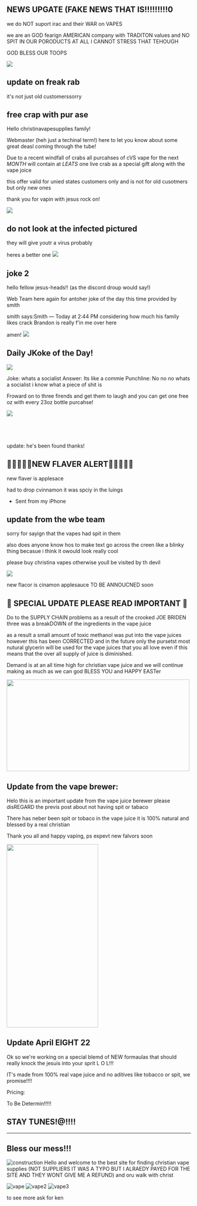 ## NEWS UPGATE (FAKE NEWS THAT IS!!!!!!!!!0

we do NOT suport irac and their WAR on VAPES

we are an GOD fearign AMERICAN company with TRADITON values and NO SPIT IN OUR PORODUCTS AT ALL I CANNOT STRESS THAT TEHOUGH

GOD BLESS OUR TOOPS

<img src="i.pinimg.com/originals/b3/18/6b/b3186b96105d7d82b77d748bd14a08ca.jpg">

## update on freak rab

it's not just old customerssorry 

## free crap with pur ase

Hello christinavapesupplies family!

Webmaster (heh just a techinal term!) here to let you know about some great deasl coming through the tube!

Due to a recent windfall of crabs all purcahses of cVS vape for the next _MONTH_ will contain at _LEATS_ one live crab as a special gift along with the vape joice

this offer valid for unied states customers only and is not for old cusotmers but only new ones

thank you for vapin with jesus rock on!

<img src="https://i.gifer.com/RnWU.gif">

## do not look at the infected pictured 
they will give youtr a virus probably

heres a better one
<img src="https://qph.cf2.quoracdn.net/main-qimg-a865d7054a98d4232fbbf3ce84836eeb-lq">

## joke 2

hello fellow jesus-heads!! (as the discord droup would say!)

Web Team here again for antoher joke of the day this time provided by smith

smith says:Smith — Today at 2:44 PM
considering how much his family likes crack Brandon is really f'in me over here

amen!
<img src="https://i.gifer.com/81PD.gif">

## Daily JKoke of the Day!

<img src="https://c.tenor.com/aY4Z1Si1VeIAAAAC/laugh-slam.gif">

Joke: whats a socialist
Answer: Its like a commie
Punchline: No no no whats a socialist i know what a piece of shit is

Froward on to three firends and get them to laugh and you can get one free oz with every 23oz bottle purcahse!

<img src="https://i.gifer.com/3yUM.gif">

##   

update: he's been found
thanks!

## 🚨🚨🚨🚨🚨NEW FLAVER ALERT🚨🚨🚨🚨🚨

new flaver is applesace

had to drop cvinnamon it was spciy in the luings

- Sent from my iPhone

## update from the wbe team

sorry for sayign that the vapes had spit in them 

also does anyone know hos to make text go across the creen like a blinky thing becasue i think it owould look really cool


please buy christina vapes otherwise youll be visited by th devil

<img src="https://c.tenor.com/Oc72kk6SFJIAAAAM/devil-smile.gif">


new flacor is cinamon applesauce TO BE ANNOUCNED soon

## 🚨 SPECIAL UPDATE PLEASE READ IMPORTANT 🚨

Do to the SUPPLY CHAIN problems as a result of the crooked JOE BRIDEN three was a breakDOWN of the ingredients in the vape juice

as a result a small amount of toxic methanol was put into the vape juices however this has been CORRECTED and in the future only the pursetst most nutural glycerin will be used for the vape juices that you all love even if this means that the over all supply of juice is diminished. 

Demand is at an all time high for christian vape juice and we will continue making as much as we can god BLESS YOU and HAPPY EASTer

<img src="https://i.ytimg.com/vi/ZGdi3FgXcEw/maxresdefault.jpg" width="500" height="250">

## Update from the vape brewer:

Helo this is an important update from the vape juice berewer please disREGARD the previs post about not having spit or tabaco

There has neber been spit or tobaco in the vape juice it is 100% natural and blessed by a real christian

Thank you all and happy vaping,
ps expevt new falvors soon

<img src="https://808novape.org/wp-content/uploads/2019/12/25ae3868-7494-433d-a1b4-9495e528a043-XXX_JC1_8124.jpg" width="250" height="500">

## Update April EIGHT 22

Ok so we're working on a special blemd of NEW formaulas that should really knock the jesuis into your sprit L O L!!!

IT's made from 100% real vape juice and no aditives like tobacco or spit, we promise!!!!

Pricing: 

To Be Determin!!!!!

## STAY TUNES!@!!!!

---

## Bless our mess!!!
![construction](https://thumbs.gfycat.com/ClassicSneakyGyrfalcon-size_restricted.gif)
Hello and welcome to the best site for finding christian vape supplies (NOT SUPPLIERS IT WAS A TYPO BUT I ALRAEDY PAYED FOR THE SITE AND THEY WONT GIVE ME A REFUND) and oru walk with christ


![vape](https://encrypted-tbn0.gstatic.com/images?q=tbn:ANd9GcRWNQCf3qA3ryEp0gPiPD3p8b4l6_wzcl-fVg&usqp=CAU)
![vape2](https://i1.sndcdn.com/artworks-000159699438-qi9mst-t500x500.jpg)
![vape3](https://cdn.shopify.com/s/files/1/0033/6802/6182/products/image_b74d6756-c40e-4b4d-8248-540dde208c13_620x.jpg?v=1625787026)



to see more ask for ken
